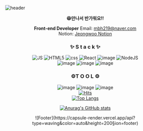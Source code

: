 <!--
**MoonjeongWoo/Moonjeongwoo** is a ✨ _special_ ✨ repository because its `README.md` (this file) appears on your GitHub profile.

Here are some ideas to get you started:

- 🔭 I’m currently working on ...
- 🌱 I’m currently learning ...
- 👯 I’m looking to collaborate on ...
- 🤔 I’m looking for help with ...
- 💬 Ask me about ...
- 📫 How to reach me: ...
- 😄 Pronouns: ...
- ⚡ Fun fact: ...
  -->

![header](https://capsule-render.vercel.app/api?type=waving&color=gradient&height=300&section=header&text=jeongWoo%20Moon😊&fontSize=90)

<div align=center>
  
<strong>😆만나서 반가워요!!</strong>
  
**Front-end Developer**
Email: mbh219@naver.com <br>
Notion: [Jeongwoo Notion](https://www.notion.so/moonjeongwoo/JW-s-notion-4b964b567dfb4129b73ce4fcf363a3c3)
  
  
<h3> ✨ S t a c k ✨ </h3> 

![JS](https://img.shields.io/badge/JavaScript-F7DF1E?style=flat-square&logo=JavaScript&logoColor=black) ![HTML5](https://img.shields.io/badge/HTML5-E34F26?style=flat-square&logo=HTML5&logoColor=white) ![css](https://img.shields.io/badge/CSS-1572B6?style=flat-square&logo=CSS3&logoColor=white) ![React](https://img.shields.io/badge/React-61DAFB?style=flat-square&logo=React&logoColor=white) ![image](https://user-images.githubusercontent.com/106897607/201861907-bc674c35-31a6-4aec-9bf2-81f4a0c52596.png)
![NodeJS](https://img.shields.io/badge/Node.js-339933?style=flat-square&logo=Node.js&logoColor=white)
  <br/>
![image](https://user-images.githubusercontent.com/106897607/201862262-e68dcc0c-b570-4b95-b36c-66bbaf2a538a.png)
![image](https://user-images.githubusercontent.com/106897607/201862410-8005efa4-965a-4526-bf10-82efd09f6bc8.png)
![image](https://user-images.githubusercontent.com/106897607/201863611-64bdc54e-1a5c-4254-93e8-07f6d764d73e.png)  
<h3> ⚙️T O O L ⚙️ </h3>
  
![image](https://user-images.githubusercontent.com/106897607/201862973-a6e7f24c-73eb-4646-bcae-aa7a4aa56cd8.png)
![image](https://user-images.githubusercontent.com/106897607/201863558-92296cc2-b161-4ab3-ad32-ee616f526150.png)
![image](https://user-images.githubusercontent.com/106897607/201863711-fbfbbecc-57f6-4921-9217-25ee65fe2a4b.png) 
<br>
[![Hits](https://hits.seeyoufarm.com/api/count/incr/badge.svg?url=https%3A%2F%2Fgithub.com%2FMoonjeongWoo%2Fhit-counter&count_bg=%23999FFA&title_bg=%23E8B4B4&icon=&icon_color=%23DE7171&title=hits&edge_flat=false)](https://hits.seeyoufarm.com)
<br/>
[![Top Langs](https://github-readme-stats.vercel.app/api/top-langs/?username=MoonjeongWoo)](https://github.com/MoonjeongWoo/github-readme-stats)

[![Anurag's GitHub stats](https://github-readme-stats.vercel.app/api?username=MoonjeongWoo)](https://github.com/MoonjeongWoo/github-readme-stats)
<div>
 ![Footer](https://capsule-render.vercel.app/api?type=waving&color=auto&height=200&section=footer) 
</div>
</div>
